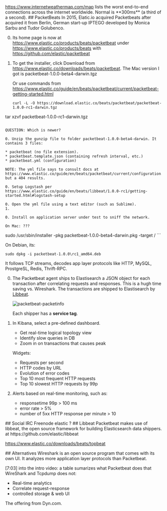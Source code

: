 <a target="_blank" href="https://www.internetweathermap.com/map">
https://www.internetweathermap.com/map</a>
lists the worst end-to-end connections across the internet worldwide.
Normal is **300ms** (a third of a second).

<a id="PacketBeats">
## PacketBeats</a>
In 2015, Elatic.io acquired Packetbeats after acquired it from Berlin, German start-up IPTEGO 
developed by Monica Sarbu and Tudor Golubenco.

0. Its home page is now at https://www.elastic.co/products/beats/packetbeat under https://www.elastic.co/products/beats
   with https://github.com/elastic/packetbeat

0. To get the installer, click Download from https://www.elastic.co/downloads/beats/packetbeat. 
   The Mac version I got is packetbeat-1.0.0-beta4-darwin.tgz

   Or use commands from https://www.elastic.co/guide/en/beats/packetbeat/current/packetbeat-getting-started.html

   ```
   curl -L -O https://download.elastic.co/beats/packetbeat/packetbeat-1.0.0-rc1-darwin.tgz
tar xzvf packetbeat-1.0.0-rc1-darwin.tgz
   ```

   QUESTION: Which is newer?

0. Unzip the gunzip file to folder packetbeat-1.0.0-beta4-darwin. It contains 3 files:

  * packetbeat (no file extension).
  * packetbeat.template.json (containing refresh interval, etc.) 
  * packetbeat.yml (configuration)

 NOTE: The yml file says to consult docs at https://www.elastic.co/guide/en/beats/packetbeat/current/configuration.html
   but a 404 results.

0. Setup Logstash per https://www.elastic.co/guide/en/beats/libbeat/1.0.0-rc1/getting-started.html#logstash-setup

0. Open the yml file using a text editor (such as Sublime).
1. 

0. Install on application server under test to sniff the network.

   On Mac: ???
   ```
   sudo /usr/sbin/installer -pkg packetbeat-1.0.0-beta4-darwin.pkg -target / 
    ```

   On Debian, its:
   ```
   sudo dpkg -i packetbeat-1.0.0\rc1_amd64.deb
   ```

It follows TCP streams, decodes app layer protocols like HTTP, MySQL, ProstgreSL, Redis, Thrift-RPC.

0. The Packetbeat agent ships to Elastisearch a JSON object for each transaction
   after correlating requests and responses. This is a hugh time saving vs. Wireshark.
   The transactions are shipped to Elastisearch by <a href="#Libbeat">Libbeat</a>.

   ![packetbeat-packetinfo](https://cloud.githubusercontent.com/assets/300046/10984545/fb9e0144-83ce-11e5-8eb1-0d35e626594e.png)

   Each shipper has a **service tag**.

0. In Kibana, select a pre-defined dashboard.

   * Get real-time logical topology view
   * Identify slow queries in DB
   * Zoom in on transactions that causes peak 

   Widgets:
   
   * Requests per second
   * HTTP codes by URL
   * Evolution of error codes
   * Top 10 most frequent HTTP requests
   * Top 10 slowest HTTP requests by 99p

0. Alerts based on real-time monitoring, such as:

   *  responsetime 99p > 100 ms
   *  error rate > 5%
   *  number of 5xx HTTP response per minute > 10

<a id="Social">
## Social</a>
IRC Freenode elastic ?

<a id="Libbeat">
## Libbeat</a>
Packetbeat makes use of
 libbeat, the open source framework for building Elasticsearch data shippers. 
 at https://github.com/elastic/libbeat
 
 https://www.elastic.co/downloads/beats/topbeat
 
 
<a id="Alternatives">
## Alternatives</a>
Wireshark is an open source program that comes with its own UI.
It analyzes more application layer protocols than Packetbeat.

[7:03] into the intro video: a table sumarizes what Packetbeat does that WireShark and Tcpdump does not:

 * Real-time analytics
 * Correlate request-response
 * controlled storage & web UI
 
The offering from  Dyn.com.

